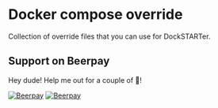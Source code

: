 # Docker compose override
Collection of override files that you can use for DockSTARTer.


## Support on Beerpay
Hey dude! Help me out for a couple of :beers:!

[![Beerpay](https://beerpay.io/TRaSH-/docker-compose-override/badge.svg?style=beer-square)](https://beerpay.io/TRaSH-/docker-compose-override)  [![Beerpay](https://beerpay.io/TRaSH-/docker-compose-override/make-wish.svg?style=flat-square)](https://beerpay.io/TRaSH-/docker-compose-override?focus=wish)
